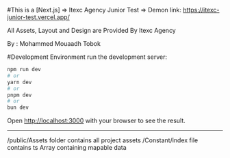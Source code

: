 #This is a [Next.js] => Itexc Agency Junior Test
=> Demon link: https://itexc-junior-test.vercel.app/

All Assets, Layout and Design are Provided By Itexc Agency 

By : Mohammed Mouaadh Tobok

#Development Environment
run the development server:

```bash
npm run dev
# or
yarn dev
# or
pnpm dev
# or
bun dev
```

Open [http://localhost:3000](http://localhost:3000) with your browser to see the result.

********************************
/public/Assets folder contains all project assets
/Constant/index file contains ts Array containing mapable data 
